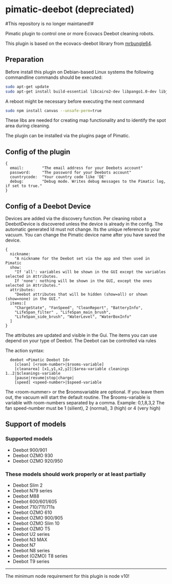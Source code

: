 # pimatic-deebot (depreciated)

#This repository is no longer maintaned!#

Pimatic plugin to control one or more Ecovacs Deebot cleaning robots.

This plugin is based on the ecovacs-deebot library from [mrbungle64](https://github.com/mrbungle64/ecovacs-deebot.js).

## Preparation
Before install this plugin on Debian-based Linux systems the following commandline commands should be executed:
```bash
sudo apt-get update
sudo apt-get install build-essential libcairo2-dev libpango1.0-dev libjpeg-dev libgif-dev librsvg2-dev
```
A reboot might be necessary before executing the next command
```bash
sudo npm install canvas --unsafe-perm=true
```
These libs are needed for creating map functionality and to identify the spot area during cleaning.

The plugin can be installed via the plugins page of Pimatic.

## Config of the plugin
```
{
  email:        "The email address for your Deebots account"
  password:     "The password for your Deebots account"
  countrycode:  "Your country code like 'DE'
  debug:        "Debug mode. Writes debug messages to the Pimatic log, if set to true."
}
```

## Config of a Deebot Device

Devices are added via the discovery function. Per cleaning robot a DeebotDevice is discovered unless the device is already in the config.
The automatic generated Id must not change. Its the unique reference to your vacuum. You can change the Pimatic device name after you have saved the device.

```
{
  nickname:
    "A nickname for the Deebot set via the app and then used in Pimatic
  show:       
    "If 'all': variables will be shown in the GUI except the variables selected in Attributes.
    If 'none': nothing will be shown in the GUI, except the ones selected in Attributes."
  attributes:
    "Deebot attributes that will be hidden (show=all) or shown (show=none) in the GUI."
  items:[
    "ChargeState", "FanSpeed", "CleanReport", "BatteryInfo",
    "LifeSpan_filter" , "LifeSpan_main_brush",
    "LifeSpan_side_brush", "WaterLevel", "WaterBoxInfo"
  ]
}
```

The attributes are updated and visible in the Gui. The items you can use depend on your type of Deebot.
The Deebot can be controlled via rules

The action syntax:
```
  deebot <Pimatic Deebot Id>
    [clean] [<room-number>|$rooms-variable]
    [cleanarea] [x1,y1,x2,y2]|$area-variable cleanings 1..2|$cleanings-variable
    [pause|resume|stop|charge|
    [speed] <speed-number>|$speed-variable
```

The \<room-nummer> or the \$roomsvariable are optional. If you leave them out, the vacuum will start the default routine. The \$rooms-variable is variable with room-numbers separated by a comma. Example:  0,1,8,3,2
The fan speed-number must be 1 (silient), 2 (normal), 3 (high) or 4 (very high)

## Support of models
### Supported models

* Deebot 900/901
* Deebot OZMO 930
* Deebot OZMO 920/950

### These models should work properly or at least partially
- Deebot Slim 2
- Deebot N79 series
- Deebot M88
- Deebot 600/601/605
- Deebot 710/711/711s
- Deebot OZMO 610
- Deebot OZMO 900/905
- Deebot OZMO Slim 10
- Deebot OZMO T5
- Deebot U2 series
- Deebot N3 MAX
- Deebot N7
- Deebot N8 series
- Deebot (OZMO) T8 series
- Deebot T9 series

---

The minimum node requirement for this plugin is node v10!
